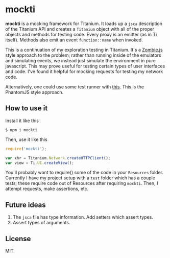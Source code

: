 # mockti

**mockti** is a mocking framework for Titanium.  It loads up a `jsca` description
of the Titanium API and creates a `Titanium` object with all of the proper
objects and methods for testing code.  Every proxy is an emitter (as in Ti
itself).  Methods also emit an event `function::name` when invoked.

This is a continuation of my exploration testing in Titanium.
It's a [Zombie.js](http://zombie.labnotes.org/) style
approach to the problem; rather than running inside of the emulators and 
simulating events, we instead just simulate the environment in pure 
javascript. This may prove useful for testing certain types of user interfaces 
and code.  I've found it helpful for mocking requests for testing my 
network code.

Alternatively, one could use some test runner with 
[this](https://github.com/russfrank/spade). This is the PhantomJS style approach.

## How to use it

Install it like this

```shell
$ npm i mockti
```

Then, use it like this

```javascript
require('mockti');

var xhr = Titanium.Network.createHTTPClient();
var view = Ti.UI.createView();
```

You'll probably want to require() some of the code in your `Resources` folder.
Currently I have my project setup with a `test` folder which has a couple tests;
these require code out of Resources after requiring `mockti`.  Then, I attempt
requests, make assertions, etc.

## Future ideas

1. The `jsca` file has type information.  Add setters which assert types.
2. Assert types of arguments.

## License

MIT.
